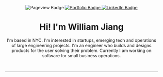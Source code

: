 
<!-- <div id="header" align="center">
  <img src="1672159096554.jpeg"/>
</div> -->
<div id="badges" align="center">
  <a> 
    <img src="https://komarev.com/ghpvc/?username=williamjiang26&style=for-the-badge&label=VIEWS" alt="Pageview Badge"/>
  </a>
  <a href="http://williamjiang.me">
    <img src="https://img.shields.io/badge/Portfolio-yellow?style=for-the-badge&" alt="Portfolio Badge"/>
  </a>
  <a href="https://www.linkedin.com/in/williamjiang26/">
    <img src="https://img.shields.io/badge/LinkedIn-blue?style=for-the-badge&logo=linkedin&logoColor=white" alt="LinkedIn Badge"/>
  </a>
</div>
<p align="center">
<h1 align="center"><strong>Hi! I'm William Jiang</strong></h1>
<div align="center">
    I'm based in NYC. I'm interested in startups, emerging tech and operations of large engineering projects.  I'm an engineer who builds and designs products for the user solving their problem. Currently I am working on software for small business operations.
</div>
</p>
<br>

---



